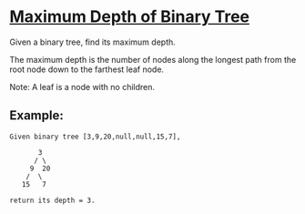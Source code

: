 # [Maximum Depth of Binary Tree](https://leetcode.com/problems/maximum-depth-of-binary-tree/)

Given a binary tree, find its maximum depth.

The maximum depth is the number of nodes along the longest path from the root node down to the farthest leaf node.

Note: A leaf is a node with no children.

## Example:
```
Given binary tree [3,9,20,null,null,15,7],

       3
      / \
     9  20
    /  \
   15   7

return its depth = 3.
```